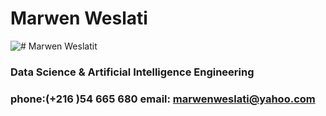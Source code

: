 # Marwen Weslati
![# Marwen Weslatit](https://github.com/Marwen-93/image/blob/main/marwengithub.jpg)
### Data Science & Artificial Intelligence Engineering
### phone:(+216 )54 665 680 email: marwenweslati@yahoo.com

